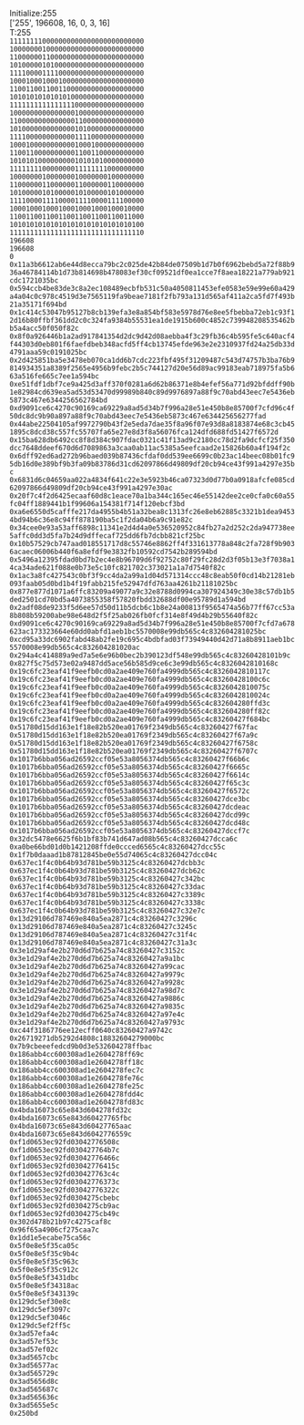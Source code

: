 Initialize:255<br>
['255', 196608, 16, 0, 3, 16]<br>
T:255<br>
`111111110000000000000000000000000`<br>
`100000001000000000000000000000000`<br>
`110000001100000000000000000000000`<br>
`101000001010000000000000000000000`<br>
`111100001111000000000000000000000`<br>
`100010001000100000000000000000000`<br>
`110011001100110000000000000000000`<br>
`101010101010101000000000000000000`<br>
`111111111111111100000000000000000`<br>
`100000000000000010000000000000000`<br>
`110000000000000011000000000000000`<br>
`101000000000000010100000000000000`<br>
`111100000000000011110000000000000`<br>
`100010000000000010001000000000000`<br>
`110011000000000011001100000000000`<br>
`101010100000000010101010000000000`<br>
`111111110000000011111111000000000`<br>
`100000001000000010000000100000000`<br>
`110000001100000011000000110000000`<br>
`101000001010000010100000101000000`<br>
`111100001111000011110000111100000`<br>
`100010001000100010001000100010000`<br>
`110011001100110011001100110011000`<br>
`101010101010101010101010101010100`<br>
`111111111111111111111111111111110`<br>
`196608`<br>
`196608`<br>
`0`<br>
`0x11a3b6612ab6e44d8ecca79bc2c025de42b84de07509b1d7b0f6962bebd5a72f88b936a46784114b1d73b814698b478083ef30cf09521df0ea1cce7f8aea18221a779ab921cdc1721035bc`<br>
`0x594ccb4be83de3c8a2ec108489ecbfb531c50a4050811453efe0583e59e99e60a429a4a04c0c978c4519d3e7565119fa9beae7181f2fb793a131d565af411a2ca5fd7f493b21a35171f694bd`<br>
`0x1c414c53047b95127b8cb139efa3e8a854bf583e5978d76e8ee5fbebba72eb1c93f12d16b80ffbf361dd2c0c324fa9384b55531ea1de1915b600c4852c739948208535462bb5a4acc50f050f82c`<br>
`0x8f0a926446b1a2ad917841354d2dc9d42d08aebba4f3c29fb36c4b595fe5c640acf4f44303d0eb801f6faefdbeb348acfd5ff4cb13745efde963e2e2310937fd24a25db33d4791aaa59c0191025bc`<br>
`0x2d425851ba5e3478eb070ca1dd6b7cdc223fbf495f31209487c543d74757b3ba76b9814934351a8389f2565e4956b9febc2b5c744127d20e56d89ac99183eab718975fa5b663a516fe665c7ee1a594bc`<br>
`0xe51fdf1dbf7ce9a425d3aff370f0281a6d62b86371e8b4efef56a771d92bfddff90b1e82984cd639ea5ad53d53470d99989b840c89d9976897a88f9c70abd43eec7e5436eb5873c467e6344256562784bd`<br>
`0xd9091ce6c4270c90169ca69229a8ad5d34b7f996a28e51e450b8e85700f7cfd96c4f50dc8dc9b90a897a88f9c70abd43eec7e5436eb5873c467e634425656277fad`<br>
`0x44abe22504105af9972790b43f2e5eda7dae35f8a96f07e93d8a8183874e68c3cb451895c8dcd38c557fc55707fa65e27e8d3f8a56076fca124dfd688fd51427f6572d`<br>
`0x15ba628db6492cc8f8d384c907fdac0321c41f13ad9c2180cc78d2fa9dcfcf25f350dcc7648ddeef670d6d7089863a3caa0ab11ac5385a5eefcaad2e15826b60a4f194f2c`<br>
`0x6dff92ed6ad272b96baed039b87436cfdaf0dd539ee6699c0b23ac14beec08b01fc95db16d0e389bf9b3fa09b83786d31cd62097866d49809df20cb94ce43f991a4297e35bc`<br>
`0x6831d6c04659aa022a4834f641c22e3e5923b46ca07323d0d77b0a0918afcfe085cd62097866d49809df20cb94ce43f991a4297e30ac`<br>
`0x20f7c4f2d6425ecaaf60d8c1eace70a1ba344c165ec46e55142dee2ce0cfa0c60a55fc04ff1889441b1f99606a154381f714f120ebcf3bd`<br>
`0xa6e6550d5cafffe217da4955b4b51a32bea8c1313fc26e8eb62885c3321b1dea94534bd94b6c36e8c94ff878190ba5c1f2da04b6a9c91e82c`<br>
`0x34cee0e93a53aff6898c11341e2d4d4a0e536520952c84fb27a2d252c2da947738ee5affc0dd3d5fa7b24d9dffecaf725dd6fb7dcbb821cf25bc`<br>
`0x10b57529cb747aad018551717d8c55746e8862ff4f331613778a848c2fa728f9b9036acaec06006b440f6a8efdf9e3832fb10592cd7542b289594bd`<br>
`0x5496a12395fdad0bd7b2ec4e8b96709d6f92752c80f29fc28d2d3f05b13e3f7038a14ca34ade621f088e0b73e5c10fc821702c373021a1a7d7540f82c`<br>
`0x1ac3a8fc427543c0bf3f9cc4da2a99a1d04d571314ccc48c8eab50f0cd14b21281eb093faab05d0bd1b4f19fabb215fe52947dfd763aa4261b21181025bc`<br>
`0x877e877d1071a6ffc83209a49077a9c32e8788d0994ca307924349c30e38c57db1b5ded2501cd70bd5a4073855358f57820fbdd32688df00e95789d1a594bd`<br>
`0x2adf08de9233f5d6ee57d50d11b5dcb6c1b8e24a00813f9565474a56b77ff67cc53a8b808b59200abe98e648d2f5f25ab026fb0fcf314e8f49d4b29b55640f82c`<br>
`0xd9091ce6c4270c90169ca69229a8ad5d34b7f996a28e51e450b8e85700f7cfd7a678623ac173323664e60dd0abfd1aeb1bc5570008e99db565c4c832604281025bc`<br>
`0xcd95a33dc6902fabd48ab2fe19c695c4bdbfad03f73949440d42d71a8b8911aeb1bc5570008e99db565c4c832604281020ac`<br>
`0x294a4c414889a9ed7a5e6e96b0bec2b390123df548e99db565c4c83260428101b9c`<br>
`0x827f5c75d573e02a9487dd5ace56b585d9ce6c3e99db565c4c8326042810168c`<br>
`0x19c6fc23eaf41f9eefb0cd0a2ae409e760fa4999db565c4c8326042810117c`<br>
`0x19c6fc23eaf41f9eefb0cd0a2ae409e760fa4999db565c4c83260428100c6c`<br>
`0x19c6fc23eaf41f9eefb0cd0a2ae409e760fa4999db565c4c8326042810075c`<br>
`0x19c6fc23eaf41f9eefb0cd0a2ae409e760fa4999db565c4c8326042810024c`<br>
`0x19c6fc23eaf41f9eefb0cd0a2ae409e760fa4999db565c4c832604280ffd3c`<br>
`0x19c6fc23eaf41f9eefb0cd0a2ae409e760fa4999db565c4c832604280ff82c`<br>
`0x19c6fc23eaf41f9eefb0cd0a2ae409e760fa4999db565c4c83260427f684bc`<br>
`0x51780d15dd163e1f18e82b520ea01769f2349db565c4c83260427f67fac`<br>
`0x51780d15dd163e1f18e82b520ea01769f2349db565c4c83260427f67a9c`<br>
`0x51780d15dd163e1f18e82b520ea01769f2349db565c4c83260427f6758c`<br>
`0x51780d15dd163e1f18e82b520ea01769f2349db565c4c83260427f6707c`<br>
`0x1017b6bba056ad26592ccf05e53a8056374db565c4c83260427f66b6c`<br>
`0x1017b6bba056ad26592ccf05e53a8056374db565c4c83260427f6665c`<br>
`0x1017b6bba056ad26592ccf05e53a8056374db565c4c83260427f6614c`<br>
`0x1017b6bba056ad26592ccf05e53a8056374db565c4c83260427f65c3c`<br>
`0x1017b6bba056ad26592ccf05e53a8056374db565c4c83260427f6572c`<br>
`0x1017b6bba056ad26592ccf05e53a8056374db565c4c83260427dce3bc`<br>
`0x1017b6bba056ad26592ccf05e53a8056374db565c4c83260427dcdeac`<br>
`0x1017b6bba056ad26592ccf05e53a8056374db565c4c83260427dcd99c`<br>
`0x1017b6bba056ad26592ccf05e53a8056374db565c4c83260427dcd48c`<br>
`0x1017b6bba056ad26592ccf05e53a8056374db565c4c83260427dccf7c`<br>
`0x32dc5478e6625f6b1bf83b741d647ad08b565c4c83260427dcca6c`<br>
`0xa0be66bd01d0b1421208ffde0ccced6565c4c83260427dcc55c`<br>
`0x1f7b0daaad1b87812845be0e55d74065c4c83260427dcc04c`<br>
`0x637ec1f4c0b64b93d781be59b3125c4c83260427dcbb3c`<br>
`0x637ec1f4c0b64b93d781be59b3125c4c83260427dcb62c`<br>
`0x637ec1f4c0b64b93d781be59b3125c4c83260427c342bc`<br>
`0x637ec1f4c0b64b93d781be59b3125c4c83260427c33dac`<br>
`0x637ec1f4c0b64b93d781be59b3125c4c83260427c3389c`<br>
`0x637ec1f4c0b64b93d781be59b3125c4c83260427c3338c`<br>
`0x637ec1f4c0b64b93d781be59b3125c4c83260427c32e7c`<br>
`0x13d29106d787469e840a5ea2871c4c83260427c3296c`<br>
`0x13d29106d787469e840a5ea2871c4c83260427c3245c`<br>
`0x13d29106d787469e840a5ea2871c4c83260427c31f4c`<br>
`0x13d29106d787469e840a5ea2871c4c83260427c31a3c`<br>
`0x3e1d29af4e2b270d6d7b625a74c83260427c3152c`<br>
`0x3e1d29af4e2b270d6d7b625a74c83260427a9a1bc`<br>
`0x3e1d29af4e2b270d6d7b625a74c83260427a99cac`<br>
`0x3e1d29af4e2b270d6d7b625a74c83260427a9979c`<br>
`0x3e1d29af4e2b270d6d7b625a74c83260427a9928c`<br>
`0x3e1d29af4e2b270d6d7b625a74c83260427a98d7c`<br>
`0x3e1d29af4e2b270d6d7b625a74c83260427a9886c`<br>
`0x3e1d29af4e2b270d6d7b625a74c83260427a9835c`<br>
`0x3e1d29af4e2b270d6d7b625a74c83260427a97e4c`<br>
`0x3e1d29af4e2b270d6d7b625a74c83260427a9793c`<br>
`0xc44f3186776ee12ecff0640c83260427a9742c`<br>
`0x26719271db5292d4808c18832604279000bc`<br>
`0x7b9cbeeefedcd9b0d3e532604278ffbac`<br>
`0x186abb4cc600308ad1e2604278ff69c`<br>
`0x186abb4cc600308ad1e2604278ff18c`<br>
`0x186abb4cc600308ad1e2604278fec7c`<br>
`0x186abb4cc600308ad1e2604278fe76c`<br>
`0x186abb4cc600308ad1e2604278fe25c`<br>
`0x186abb4cc600308ad1e2604278fdd4c`<br>
`0x186abb4cc600308ad1e2604278fd83c`<br>
`0x4bda16073c65e843d604278fd32c`<br>
`0x4bda16073c65e843d60427765fbc`<br>
`0x4bda16073c65e843d60427765aac`<br>
`0x4bda16073c65e843d6042776559c`<br>
`0xf1d0653ec92fd03042776508c`<br>
`0xf1d0653ec92fd030427764b7c`<br>
`0xf1d0653ec92fd03042776466c`<br>
`0xf1d0653ec92fd03042776415c`<br>
`0xf1d0653ec92fd030427763c4c`<br>
`0xf1d0653ec92fd03042776373c`<br>
`0xf1d0653ec92fd03042776322c`<br>
`0xf1d0653ec92fd0304275cbebc`<br>
`0xf1d0653ec92fd0304275cb9ac`<br>
`0xf1d0653ec92fd0304275cb49c`<br>
`0x302d478b21b97c4275caf8c`<br>
`0x96f65a4906cf275caa7c`<br>
`0x1dd1e5ecabe75ca56c`<br>
`0x5f0e8e5f35ca05c`<br>
`0x5f0e8e5f35c9b4c`<br>
`0x5f0e8e5f35c963c`<br>
`0x5f0e8e5f35c912c`<br>
`0x5f0e8e5f3431dbc`<br>
`0x5f0e8e5f34318ac`<br>
`0x5f0e8e5f343139c`<br>
`0x129dc5ef30e8c`<br>
`0x129dc5ef3097c`<br>
`0x129dc5ef3046c`<br>
`0x129dc5ef2ff5c`<br>
`0x3ad57efa4c`<br>
`0x3ad57ef53c`<br>
`0x3ad57ef02c`<br>
`0x3ad5657cbc`<br>
`0x3ad56577ac`<br>
`0x3ad565729c`<br>
`0x3ad5656d8c`<br>
`0x3ad565687c`<br>
`0x3ad565636c`<br>
`0x3ad5655e5c`<br>
`0x250bd`<br>
